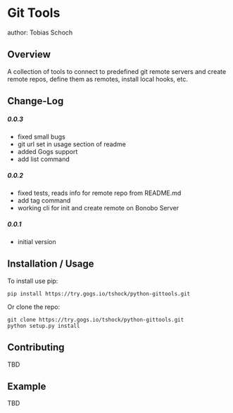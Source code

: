 Git Tools
===============================
author: Tobias Schoch

Overview
--------

A collection of tools to connect to predefined git remote servers and create remote repos, define them as remotes, install local hooks, etc.


Change-Log
----------
##### 0.0.3
* fixed small bugs
* git url set in usage section of readme
* added Gogs support
* add list command

##### 0.0.2
* fixed tests, reads info for remote repo from README.md
* add tag command
* working cli for init and create remote on Bonobo Server

##### 0.0.1
* initial version


Installation / Usage
--------------------

To install use pip:

    pip install https://try.gogs.io/tshock/python-gittools.git


Or clone the repo:

    git clone https://try.gogs.io/tshock/python-gittools.git
    python setup.py install
    
Contributing
------------

TBD

Example
-------

TBD